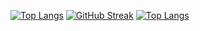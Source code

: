 [![Top Langs](https://github-readme-stats.vercel.app/api/top-langs/?username=AlisherBakhriev)](https://github.com/anuraghazra/github-readme-stats)
[![GitHub Streak](http://github-readme-streak-stats.herokuapp.com?user=AlisherBakhriev&theme=dark&background=000000)](https://git.io/streak-stats)
[![Top Langs](https://github-readme-stats.vercel.app/api/top-langs/?username=AlisherBakhriev&layout=compact&theme=vision-friendly-dark)](https://github.com/anuraghazra/github-readme-stats)
